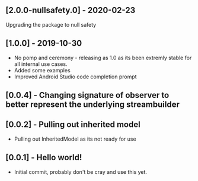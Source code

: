 ## [2.0.0-nullsafety.0] - 2020-02-23

Upgrading the package to null safety

## [1.0.0] - 2019-10-30

* No pomp and ceremony - releasing as 1.0 as its been extremly stable for all internal use cases.
* Added some examples
* Improved Android Studio code completion prompt

## [0.0.4] - Changing signature of observer to better represent the underlying streambuilder

## [0.0.2] - Pulling out inherited model

* Pulling out InheritedModel as its not ready for use

## [0.0.1] - Hello world!

* Initial commit, probably don't be cray and use this yet.